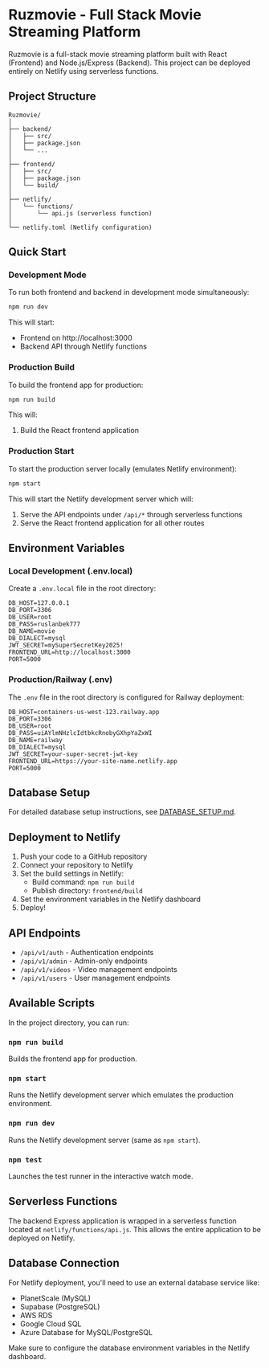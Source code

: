 # Ruzmovie - Full Stack Movie Streaming Platform

Ruzmovie is a full-stack movie streaming platform built with React (Frontend) and Node.js/Express (Backend). This project can be deployed entirely on Netlify using serverless functions.

## Project Structure

```
Ruzmovie/
│
├── backend/
│   ├── src/
│   ├── package.json
│   └── ...
│
├── frontend/
│   ├── src/
│   ├── package.json
│   └── build/
│
├── netlify/
│   └── functions/
│       └── api.js (serverless function)
│
└── netlify.toml (Netlify configuration)
```

## Quick Start

### Development Mode

To run both frontend and backend in development mode simultaneously:

```bash
npm run dev
```

This will start:
- Frontend on http://localhost:3000
- Backend API through Netlify functions

### Production Build

To build the frontend app for production:

```bash
npm run build
```

This will:
1. Build the React frontend application

### Production Start

To start the production server locally (emulates Netlify environment):

```bash
npm start
```

This will start the Netlify development server which will:
1. Serve the API endpoints under `/api/*` through serverless functions
2. Serve the React frontend application for all other routes

## Environment Variables

### Local Development (.env.local)
Create a `.env.local` file in the root directory:

```
DB_HOST=127.0.0.1
DB_PORT=3306
DB_USER=root
DB_PASS=ruslanbek777
DB_NAME=movie
DB_DIALECT=mysql
JWT_SECRET=mySuperSecretKey2025!
FRONTEND_URL=http://localhost:3000
PORT=5000
```

### Production/Railway (.env)
The `.env` file in the root directory is configured for Railway deployment:

```
DB_HOST=containers-us-west-123.railway.app
DB_PORT=3306
DB_USER=root
DB_PASS=uiAYlmNHzlcIdtbkcRnobyGXhpYaZxWI
DB_NAME=railway
DB_DIALECT=mysql
JWT_SECRET=your-super-secret-jwt-key
FRONTEND_URL=https://your-site-name.netlify.app
PORT=5000
```

## Database Setup

For detailed database setup instructions, see [DATABASE_SETUP.md](DATABASE_SETUP.md).

## Deployment to Netlify

1. Push your code to a GitHub repository
2. Connect your repository to Netlify
3. Set the build settings in Netlify:
   - Build command: `npm run build`
   - Publish directory: `frontend/build`
4. Set the environment variables in the Netlify dashboard
5. Deploy!

## API Endpoints

- `/api/v1/auth` - Authentication endpoints
- `/api/v1/admin` - Admin-only endpoints
- `/api/v1/videos` - Video management endpoints
- `/api/v1/users` - User management endpoints

## Available Scripts

In the project directory, you can run:

### `npm run build`
Builds the frontend app for production.

### `npm start`
Runs the Netlify development server which emulates the production environment.

### `npm run dev`
Runs the Netlify development server (same as `npm start`).

### `npm test`
Launches the test runner in the interactive watch mode.

## Serverless Functions

The backend Express application is wrapped in a serverless function located at `netlify/functions/api.js`. This allows the entire application to be deployed on Netlify.

## Database Connection

For Netlify deployment, you'll need to use an external database service like:
- PlanetScale (MySQL)
- Supabase (PostgreSQL)
- AWS RDS
- Google Cloud SQL
- Azure Database for MySQL/PostgreSQL

Make sure to configure the database environment variables in the Netlify dashboard.